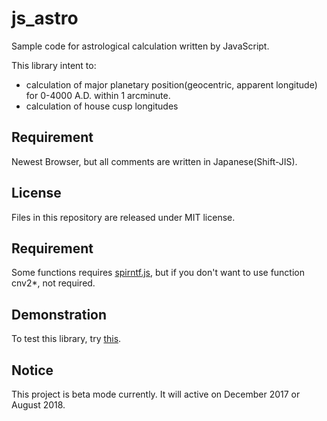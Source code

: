 # js_astro
Sample code for astrological calculation written by JavaScript.

This library intent to:

* calculation of major planetary position(geocentric, apparent longitude) for 0-4000 A.D. within 1 arcminute.
* calculation of house cusp longitudes

## Requirement
Newest Browser, but all comments are written in Japanese(Shift-JIS).

## License
Files in this repository are released under MIT license.

## Requirement
Some functions requires [spirntf.js](https://github.com/alexei/sprintf.js), but if you don't want to use function cnv2*, not required.

## Demonstration
To test this library, try [this](http://astsakai.halfmoon.jp/fortune/platest_js.html).

## Notice
This project is beta mode currently. It will active on December 2017 or August 2018.
